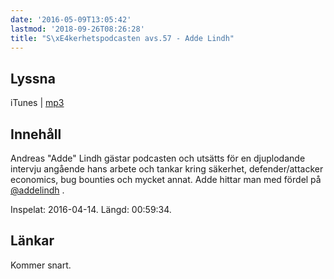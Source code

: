 ```yaml
---
date: '2016-05-09T13:05:42'
lastmod: '2018-09-26T08:26:28'
title: "S\xE4kerhetspodcasten avs.57 - Adde Lindh"
---
```

## Lyssna

iTunes \| [mp3](http://traffic.libsyn.com/sakerhetspodcasten/Adde14i4.mp3) 

## Innehåll

Andreas "Adde" Lindh gästar podcasten och utsätts för en djuplodande intervju angående
hans arbete och tankar kring säkerhet, defender/attacker economics, bug bounties
och mycket annat. Adde hittar man med fördel på [@addelindh](https://twitter.com/addelindh) .

Inspelat: 2016-04-14. Längd: 00:59:34.

## Länkar

Kommer snart.
